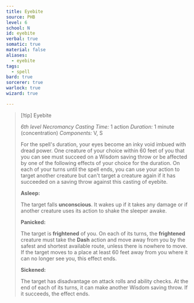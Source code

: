 ```yaml
---
title: Eyebite
source: PHB
level: 6
school: N
id: eyebite
verbal: true
somatic: true
material: false
aliases:
  - eyebite
tags:
  - spell
bard: true
sorcerer: true
warlock: true
wizard: true

---
```

>[!tip] Eyebite
>
> *6th level Necromancy*
> *Casting Time:* 1 action
> *Duration:* 1 minute (concentration)
> *Components:* V, S
>
>For the spell's duration, your eyes become an inky void imbued with dread power. One creature of your choice within 60 feet of you that you can see must succeed on a Wisdom saving throw or be affected by one of the following effects of your choice for the duration. On each of your turns until the spell ends, you can use your action to target another creature but can't target a creature again if it has succeeded on a saving throw against this casting of eyebite.
>
>**Asleep:**
>
>The target falls **unconscious**. It wakes up if it takes any damage or if another creature uses its action to shake the sleeper awake.
>
>**Panicked:**
>
>The target is **frightened** of you. On each of its turns, the **frightened** creature must take the **Dash** action and move away from you by the safest and shortest available route, unless there is nowhere to move. If the target moves to a place at least 60 feet away from you where it can no longer see you, this effect ends.
>
>**Sickened:**
>
>The target has disadvantage on attack rolls and ability checks. At the end of each of its turns, it can make another Wisdom saving throw. If it succeeds, the effect ends.
>

